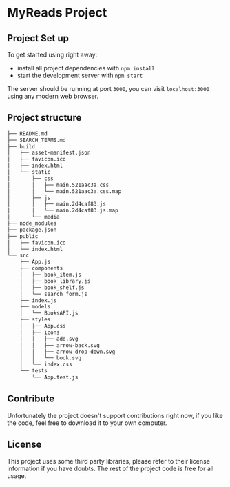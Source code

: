 # MyReads Project

## Project Set up

To get started using right away:

* install all project dependencies with `npm install`
* start the development server with `npm start`

The server should be running at port `3000`, you can visit `localhost:3000` using any modern web browser.

## Project structure
```bash
├── README.md
├── SEARCH_TERMS.md
├── build
│   ├── asset-manifest.json
│   ├── favicon.ico
│   ├── index.html
│   └── static
│       ├── css
│       │   ├── main.521aac3a.css
│       │   └── main.521aac3a.css.map
│       ├── js
│       │   ├── main.2d4caf83.js
│       │   └── main.2d4caf83.js.map
│       └── media
├── node_modules
├── package.json
├── public
│   ├── favicon.ico
│   └── index.html
└── src
    ├── App.js
    ├── components
    │   ├── book_item.js
    │   ├── book_library.js
    │   ├── book_shelf.js
    │   └── search_form.js
    ├── index.js
    ├── models
    │   └── BooksAPI.js
    ├── styles
    │   ├── App.css
    │   ├── icons
    │   │   ├── add.svg
    │   │   ├── arrow-back.svg
    │   │   ├── arrow-drop-down.svg
    │   │   └── book.svg
    │   └── index.css
    └── tests
        └── App.test.js
```

## Contribute
Unfortunately the project doesn't support contributions right now, if you like the code, feel free to download it to your own computer.

## License
This project uses some third party libraries, please refer to their license information if you have doubts. The rest of the project code is free for all usage.